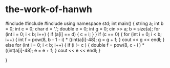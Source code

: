 # the-work-of-hanwh
#include<iostream>
#include<string>
#include<cmath>
using namespace std;
int main() {
	string a; int b = 0; int c = 0; char d = '.'; double e = 0; int g = 0;
	cin >> a;
	b = size(a);
	for (int i = 0; i < b; i++)
	{
		if (a[i] == d)
		{
			c = i;
         }
	}
	if (c == 0)
	{
		for (int i = 0; i < b; i++)
		{
			int  f = pow(8, b - 1 - i) * ((int)a[i]-48);
			g = g + f;
		}
		cout << g << endl;
	}
	else
		for (int i = 0; i < b; i++)
		{
			if (i != c )
			{
				double f = pow(8, c - i ) * ((int)a[i]-48);
				e = e + f;
			}
			cout << e << endl;
		}
	
}
